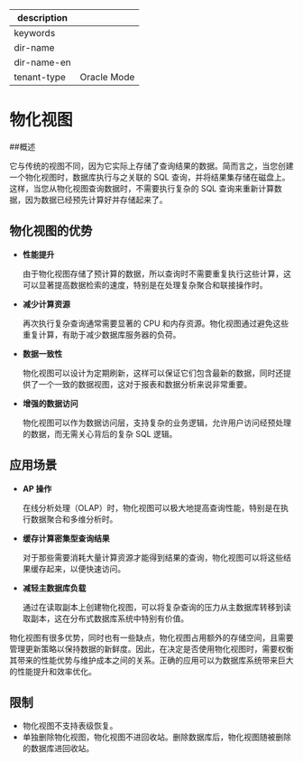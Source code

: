 |description||
|---|---|
|keywords||
|dir-name||
|dir-name-en||
|tenant-type|Oracle Mode|

# 物化视图

##概述

它与传统的视图不同，因为它实际上存储了查询结果的数据。简而言之，当您创建一个物化视图时，数据库执行与之关联的 SQL 查询，并将结果集存储在磁盘上。这样，当您从物化视图查询数据时，不需要执行复杂的 SQL 查询来重新计算数据，因为数据已经预先计算好并存储起来了。

## 物化视图的优势

- **性能提升**

  由于物化视图存储了预计算的数据，所以查询时不需要重复执行这些计算，这可以显著提高数据检索的速度，特别是在处理复杂聚合和联接操作时。

- **减少计算资源**

  再次执行复杂查询通常需要显著的 CPU 和内存资源。物化视图通过避免这些重复计算，有助于减少数据库服务器的负荷。

- **数据一致性**

  物化视图可以设计为定期刷新，这样可以保证它们包含最新的数据，同时还提供了一个一致的数据视图，这对于报表和数据分析来说非常重要。

- **增强的数据访问**

  物化视图可以作为数据访问层，支持复杂的业务逻辑，允许用户访问经预处理的数据，而无需关心背后的复杂 SQL 逻辑。

## 应用场景

- **AP 操作**

  在线分析处理（OLAP）时，物化视图可以极大地提高查询性能，特别是在执行数据聚合和多维分析时。

- **缓存计算密集型查询结果**

  对于那些需要消耗大量计算资源才能得到结果的查询，物化视图可以将这些结果缓存起来，以便快速访问。

- **减轻主数据库负载**

  通过在读取副本上创建物化视图，可以将复杂查询的压力从主数据库转移到读取副本，这在分布式数据库系统中特别有价值。

物化视图有很多优势，同时也有一些缺点，物化视图占用额外的存储空间，且需要管理更新策略以保持数据的新鲜度。因此，在决定是否使用物化视图时，需要权衡其带来的性能优势与维护成本之间的关系。正确的应用可以为数据库系统带来巨大的性能提升和效率优化。

## 限制

- 物化视图不支持表级恢复。
- 单独删除物化视图，物化视图不进回收站。删除数据库后，物化视图随被删除的数据库进回收站。
